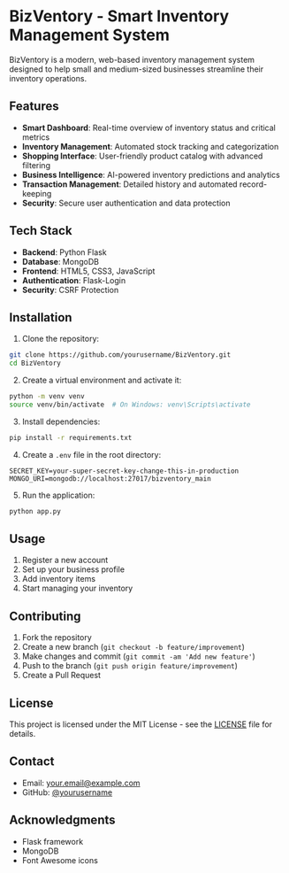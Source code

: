 # BizVentory - Smart Inventory Management System

BizVentory is a modern, web-based inventory management system designed to help small and medium-sized businesses streamline their inventory operations.

## Features

- **Smart Dashboard**: Real-time overview of inventory status and critical metrics
- **Inventory Management**: Automated stock tracking and categorization
- **Shopping Interface**: User-friendly product catalog with advanced filtering
- **Business Intelligence**: AI-powered inventory predictions and analytics
- **Transaction Management**: Detailed history and automated record-keeping
- **Security**: Secure user authentication and data protection

## Tech Stack

- **Backend**: Python Flask
- **Database**: MongoDB
- **Frontend**: HTML5, CSS3, JavaScript
- **Authentication**: Flask-Login
- **Security**: CSRF Protection

## Installation

1. Clone the repository:
```bash
git clone https://github.com/yourusername/BizVentory.git
cd BizVentory
```

2. Create a virtual environment and activate it:
```bash
python -m venv venv
source venv/bin/activate  # On Windows: venv\Scripts\activate
```

3. Install dependencies:
```bash
pip install -r requirements.txt
```

4. Create a `.env` file in the root directory:
```env
SECRET_KEY=your-super-secret-key-change-this-in-production
MONGO_URI=mongodb://localhost:27017/bizventory_main
```

5. Run the application:
```bash
python app.py
```

## Usage

1. Register a new account
2. Set up your business profile
3. Add inventory items
4. Start managing your inventory

## Contributing

1. Fork the repository
2. Create a new branch (`git checkout -b feature/improvement`)
3. Make changes and commit (`git commit -am 'Add new feature'`)
4. Push to the branch (`git push origin feature/improvement`)
5. Create a Pull Request

## License

This project is licensed under the MIT License - see the [LICENSE](LICENSE) file for details.

## Contact

- Email: your.email@example.com
- GitHub: [@yourusername](https://github.com/yourusername)

## Acknowledgments

- Flask framework
- MongoDB
- Font Awesome icons 